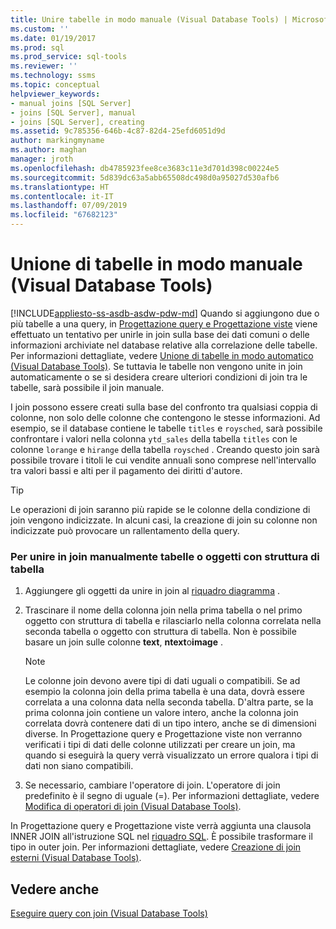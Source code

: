```yaml
---
title: Unire tabelle in modo manuale (Visual Database Tools) | Microsoft Docs
ms.custom: ''
ms.date: 01/19/2017
ms.prod: sql
ms.prod_service: sql-tools
ms.reviewer: ''
ms.technology: ssms
ms.topic: conceptual
helpviewer_keywords:
- manual joins [SQL Server]
- joins [SQL Server], manual
- joins [SQL Server], creating
ms.assetid: 9c785356-646b-4c87-82d4-25efd6051d9d
author: markingmyname
ms.author: maghan
manager: jroth
ms.openlocfilehash: db4785923fee8ce3683c11e3d701d398c00224e5
ms.sourcegitcommit: 5d839dc63a5abb65508dc498d0a95027d530afb6
ms.translationtype: HT
ms.contentlocale: it-IT
ms.lasthandoff: 07/09/2019
ms.locfileid: "67682123"
---
```

# <a name="join-tables-manually-visual-database-tools"></a>Unione di tabelle in modo manuale (Visual Database Tools)
[!INCLUDE[appliesto-ss-asdb-asdw-pdw-md](../../includes/appliesto-ss-asdb-asdw-pdw-md.md)]
Quando si aggiungono due o più tabelle a una query, in [Progettazione query e Progettazione viste](../../ssms/visual-db-tools/query-and-view-designer-tools-visual-database-tools.md) viene effettuato un tentativo per unirle in join sulla base dei dati comuni o delle informazioni archiviate nel database relative alla correlazione delle tabelle. Per informazioni dettagliate, vedere [Unione di tabelle in modo automatico &#40;Visual Database Tools&#41;](../../ssms/visual-db-tools/join-tables-automatically-visual-database-tools.md). Se tuttavia le tabelle non vengono unite in join automaticamente o se si desidera creare ulteriori condizioni di join tra le tabelle, sarà possibile il join manuale.  
  
I join possono essere creati sulla base del confronto tra qualsiasi coppia di colonne, non solo delle colonne che contengono le stesse informazioni. Ad esempio, se il database contiene le tabelle `titles` e `roysched`, sarà possibile confrontare i valori nella colonna `ytd_sales` della tabella `titles` con le colonne `lorange` e `hirange` della tabella `roysched` . Creando questo join sarà possibile trovare i titoli le cui vendite annuali sono comprese nell'intervallo tra valori bassi e alti per il pagamento dei diritti d'autore.  
  
> [!TIP]  
> Le operazioni di join saranno più rapide se le colonne della condizione di join vengono indicizzate. In alcuni casi, la creazione di join su colonne non indicizzate può provocare un rallentamento della query.  
  
### <a name="to-manually-join-tables-or-table-structured-objects"></a>Per unire in join manualmente tabelle o oggetti con struttura di tabella  
  
1.  Aggiungere gli oggetti da unire in join al [riquadro diagramma](../../ssms/visual-db-tools/diagram-pane-visual-database-tools.md) .  
  
2.  Trascinare il nome della colonna join nella prima tabella o nel primo oggetto con struttura di tabella e rilasciarlo nella colonna correlata nella seconda tabella o oggetto con struttura di tabella. Non è possibile basare un join sulle colonne **text**, **ntext**o**image** .  
  
    > [!NOTE]  
    > Le colonne join devono avere tipi di dati uguali o compatibili. Se ad esempio la colonna join della prima tabella è una data, dovrà essere correlata a una colonna data nella seconda tabella. D'altra parte, se la prima colonna join contiene un valore intero, anche la colonna join correlata dovrà contenere dati di un tipo intero, anche se di dimensioni diverse. In Progettazione query e Progettazione viste non verranno verificati i tipi di dati delle colonne utilizzati per creare un join, ma quando si eseguirà la query verrà visualizzato un errore qualora i tipi di dati non siano compatibili.  
  
3.  Se necessario, cambiare l'operatore di join. L'operatore di join predefinito è il segno di uguale (=). Per informazioni dettagliate, vedere [Modifica di operatori di join &#40;Visual Database Tools&#41;](../../ssms/visual-db-tools/modify-join-operators-visual-database-tools.md).  
  
In Progettazione query e Progettazione viste verrà aggiunta una clausola INNER JOIN all'istruzione SQL nel [riquadro SQL](../../ssms/visual-db-tools/sql-pane-visual-database-tools.md). È possibile trasformare il tipo in outer join. Per informazioni dettagliate, vedere [Creazione di join esterni &#40;Visual Database Tools&#41;](../../ssms/visual-db-tools/create-outer-joins-visual-database-tools.md).  
  
## <a name="see-also"></a>Vedere anche  
[Eseguire query con join &#40;Visual Database Tools&#41;](../../ssms/visual-db-tools/query-with-joins-visual-database-tools.md)  
  
